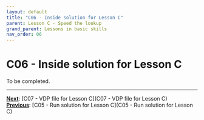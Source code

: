 ```yaml
---
layout: default
title: "C06 - Inside solution for Lesson C"
parent: Lesson C - Speed the lookup
grand_parent: Lessons in basic skills
nav_order: 06
---
```


# C06 - Inside solution for Lesson C

To be completed.  




---
**<u>Next</u>**: [C07 - VDP file for Lesson C](C07 - VDP file for Lesson C)   
**<u>Previous</u>**: [C05 - Run solution for Lesson C](C05 - Run solution for Lesson C)  
